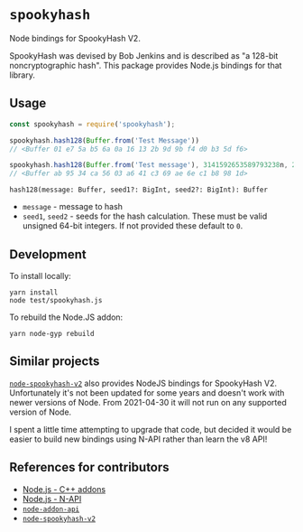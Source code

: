 # `spookyhash`

Node bindings for SpookyHash V2.

SpookyHash was devised by Bob Jenkins and is described as
"a 128-bit noncryptographic hash".
This package provides Node.js bindings for that library.

## Usage

```javascript
const spookyhash = require('spookyhash');

spookyhash.hash128(Buffer.from('Test Message'))
// <Buffer 01 e7 5a b5 6a 0a 16 13 2b 9d 9b f4 d0 b3 5d f6>

spookyhash.hash128(Buffer.from('Test message'), 3141592653589793238n, 2718281828459045235n);
// <Buffer ab 95 34 ca 56 03 a6 41 c3 69 ae 6e c1 b8 98 1d>
```

`hash128(message: Buffer, seed1?: BigInt, seed2?: BigInt): Buffer`

* `message` - message to hash
* `seed1`, `seed2` - seeds for the hash calculation.
  These must be valid unsigned 64-bit integers.
  If not provided these default to `0`.

## Development

To install locally:

```shell
yarn install
node test/spookyhash.js
```

To rebuild the Node.JS addon:

```shell
yarn node-gyp rebuild
```

## Similar projects

[`node-spookyhash-v2`](https://github.com/nathankellenicki/node-spookyhash-v2)
also provides NodeJS bindings for SpookyHash V2.
Unfortunately it's not been updated for some years and doesn't work with newer
versions of Node.
From 2021-04-30 it will not run on any supported version of Node.

I spent a little time attempting to upgrade that code, but decided it would be
easier to build new bindings using N-API rather than learn the v8 API!

## References for contributors

* [Node.js - C++ addons](https://nodejs.org/docs/latest-v14.x/api/addons.html)
* [Node.js - N-API](https://nodejs.org/docs/latest-v14.x/api/n-api.html)
* [`node-addon-api`](https://github.com/nodejs/node-addon-api)
* [`node-spookyhash-v2`](https://github.com/nathankellenicki/node-spookyhash-v2)
